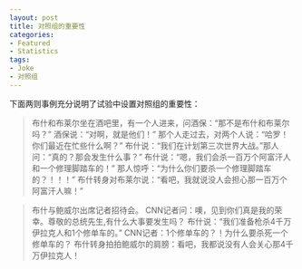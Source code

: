 ```yaml
---
layout: post
title: 对照组的重要性
categories:
- Featured
- Statistics
tags:
- Joke
- 对照组
---
```


下面两则事例充分说明了试验中设置对照组的重要性：

> 布什和布莱尔坐在酒吧里，有一个人进来，问酒保：“那不是布什和布莱尔吗？”
酒保说：“对啊，就是他们！”
那个人走过去，对两个人说：“哈罗！你们最近在忙些什么啊？”
布什说：“我们在计划第三次世界大战。”那人问：“真的？那会发生什么事？”
布什说：“嗯，我们会杀一百万个阿富汗人和一个修理脚踏车的！”
那人惊呼：“为什么你们要杀一个修理脚踏车的？！！！”
布什转身对布莱尔说：“看吧，我就说没人会担心那一百万个阿富汗人嘛！”

> 布什与鲍威尔出席记者招待会。
CNN记者问：噢，见到你们真是我的荣幸。尊敬的总统先生,有什么大事要发生吗？
布什说：“我们准备枪杀4千万伊拉克人和1个修单车的。”
CNN记者：1个修单车的？！为什么要杀死一个修单车的？
布什转身拍拍鲍威尔的肩膀：看吧，我都说没有人会关心那4千万伊拉克人！
